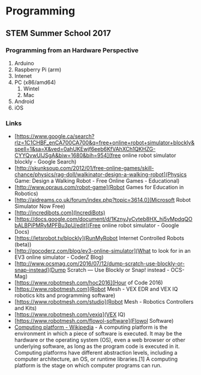 # Programming
## STEM Summer School 2017
### Programming from an Hardware Perspective
1. Arduino
2. Raspberry Pi (arm)
3. Intenet
4. PC (x86/amd64)
   1. Wintel
   2. Mac
5. Android
6. iOS


### Links
- [https://www.google.ca/search?rlz=1C1CHBF_enCA700CA700&q=free+online+robot+simulator+blockly&spell=1&sa=X&ved=0ahUKEwjf6eeb6KfVAhXCh1QKHZG-CYYQvwUIJSgA&biw=1680&bih=954](free online robot simulator blockly - Google Search)
- [http://skunksoup.com/2012/01/free-online-games/skill-chance/physics/rag-doll/walkinator-design-a-walking-robot](Physics Game\: Design a Walking Robot - Free Online Games - Educational)
- [http://www.opraus.com/robot-game](Robot Games for Education in Robotics)
- [http://aidreams.co.uk/forum/index.php?topic=3614.0](Microsoft Robot Simulator Now Free)
- [http://incredibots.com](IncrediBots)
- [https://docs.google.com/document/d/1KznyJyCvteb8HX_hj5vMpdqQObALBPiPMRyMPFBu3pU/edit](Free online robot simulator - Google Docs)
- [https://letsrobot.tv/blockly](RunMyRobot Internet Controlled Robots \(beta\))
- [http://gocoderz.com/blog/ev3-online-simulator](What to look for in an EV3 online simulator - CoderZ Blog)
- [http://www.ocsmag.com/2016/07/12/dump-scratch-use-blockly-or-snap-instead](Dump Scratch — Use Blockly or Snap! instead - OCS-Mag)
- [https://www.robotmesh.com/hoc2016](Hour of Code 2016)
- [https://www.robotmesh.com](Robot Mesh - VEX EDR and VEX IQ robotics kits and programming software)
- [https://www.robotmesh.com/studio](Robot Mesh - Robotics Controllers and Kits)
- [https://www.robotmesh.com/vexiq](VEX IQ)
- [https://www.robotmesh.com/flowol-software](Flowol Software)
- [Computing platform - Wikipedia](https://www.wikiwand.com/en/Computing_platform) - A computing platform is the environment in which a piece of software is executed. It may be the hardware or the operating system (OS), even a web browser or other underlying software, as long as the program code is executed in it. Computing platforms have different abstraction levels, including a computer architecture, an OS, or runtime libraries.[1] A computing platform is the stage on which computer programs can run.
